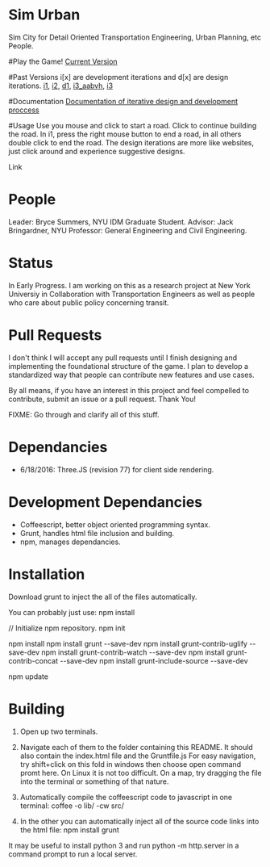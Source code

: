 # Sim Urban
Sim City for Detail Oriented Transportation Engineering, Urban Planning, etc People.

#Play the Game!
[Current Version](https://bryce-summers.github.io/SimUrban/)

#Past Versions
i[x] are development iterations and d[x] are design iterations.
[i1](https://bryce-summers.github.io/SimUrban/builds/build_i1.html), 
[i2](https://bryce-summers.github.io/SimUrban/builds/build_i2.html), 
[d1](https://bryce-summers.github.io/SimUrbanAxurePrototype/), 
[i3_aabvh](https://bryce-summers.github.io/SimUrban/builds/build_i3_aabvh.html), 
[i3](https://bryce-summers.github.io/SimUrban/builds/build_i3.html)

#Documentation
[Documentation of iterative design and development proccess](https://bryce-summers.github.io/Design_Portfolio/pages/SimUrban/page.html)

#Usage
Use you mouse and click to start a road. Click to continue building the road. In i1, press the right mouse button to end a road, in all others double click to end the road.
The design iterations are more like websites, just click around and experience suggestive designs.

Link 

# People
Leader: Bryce Summers, NYU IDM Graduate Student.
Advisor: Jack Bringardner, NYU Professor: General Engineering and Civil Engineering.

# Status
In Early Progress. I am working on this as a research project at New York Universiy in Collaboration with Transportation Engineers as well as people who care about public policy concerning transit.

# Pull Requests
I don't think I will accept any pull requests until I finish designing and implementing the foundational structure of the game. I plan to develop a standardized way that people can contribute new features and use cases.

By all means, if you have an interest in this project and feel compelled to contribute, submit an issue or a pull request. Thank You!



FIXME: Go through and clarify all of this stuff.

# Dependancies

- 6/18/2016: Three.JS (revision 77) for client side rendering.

# Development Dependancies
- Coffeescript, better object oriented programming syntax.
- Grunt, handles html file inclusion and building.
- npm, manages dependancies.

# Installation

Download grunt to inject the all of the files automatically.

You can probably just use:
npm install

// Initialize npm repository.
npm init

<!-- include: "type": "css", "files": "**/*.css" -->
<!-- /include -->
<!-- include: "type": "js", "files": "**/*.js" -->
<!-- /include -->

npm install
npm install grunt --save-dev
npm install grunt-contrib-uglify --save-dev
npm install grunt-contrib-watch --save-dev
npm install grunt-contrib-concat --save-dev
npm install grunt-include-source --save-dev


npm update

# Building
1. Open up two terminals.
2. Navigate each of them to the folder containing this README.
   It should also contain the index.html file and the Gruntfile.js
   For easy navigation, try shift+click on this fold in windows then choose open command promt here.
   On Linux it is not too difficult. On a map, try dragging the file into the terminal or something of that nature.

3. Automatically compile the coffeescript code to javascript in one terminal:
 coffee -o lib/ -cw src/
4. In the other you can automatically inject all of the source code links into the html file:
 npm install
 grunt
 
 
 It may be useful to install python 3 and run python -m http.server in a command prompt to run a local server.
